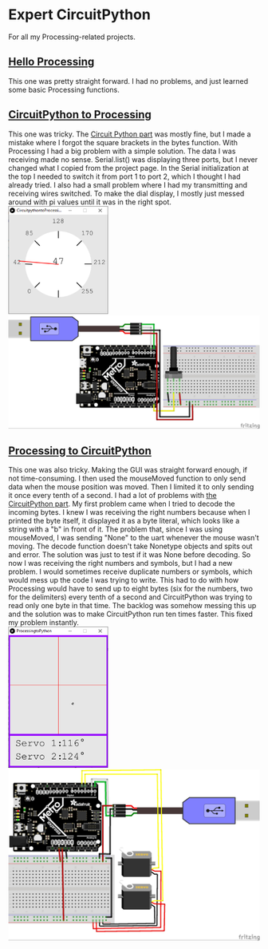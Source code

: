 # Expert CircuitPython
For all my Processing-related projects.
## [Hello Processing](/HelloProcessing/HelloProcessing.pde)
This one was pretty straight forward. I had no problems, and just learned some basic Processing functions.
## [CircuitPython to Processing](/CircuitpythontoProcessing_py/CircuitpythontoProcessing_py.pde)
This one was tricky. The [Circuit Python part](/CircuitpythontoProcessing.py) was mostly fine, but I made a mistake where I forgot the square brackets in the bytes function. With Processing I had a big problem with a simple solution. The data I was receiving made no sense. Serial.list() was displaying three ports, but I never changed what I copied from the project page. In the Serial initialization at the top I needed to switch it from port 1 to port 2, which I thought I had already tried. I also had a small problem where I had my transmitting and receiving wires switched. To make the dial display, I mostly just messed around with pi values until it was in the right spot.
<br><img src="media/dialdisplay.PNG" width="200"><img src="media/pythontoprocessing.jpg" width="600">
## [Processing to CircuitPython](/ProcessingtoPython/ProcessingtoPython.pde)
This one was also tricky. Making the GUI was straight forward enough, if not time-consuming. I then used the mouseMoved function to only send data when the mouse position was moved. Then I limited it to only sending it once every tenth of a second. I had a lot of problems with [the CircuitPython part](/ProcessingReceiver.py). My first problem came when I tried to decode the incoming bytes. I knew I was receiving the right numbers because when I printed the byte itself, it displayed it as a byte literal, which looks like a string with a "b" in front of it. The problem that, since I was using mouseMoved, I was sending "None" to the uart whenever the mouse wasn't moving. The decode function doesn't take Nonetype objects and spits out and error. The solution was just to test if it was None before decoding. So now I was receiving the right numbers and symbols, but I had a new problem. I would sometimes receive duplicate numbers or symbols, which would mess up the code I was trying to write. This had to do with how Processing would have to send up to eight bytes (six for the numbers, two for the delimiters) every tenth of a second and CircuitPython was trying to read only one byte in that time. The backlog was somehow messing this up and the solution was to make CircuitPython run ten times faster. This fixed my problem instantly.
<br><img src="media/servogui.PNG" width="200"><img src="media/processingtopython.jpg" width="600">
